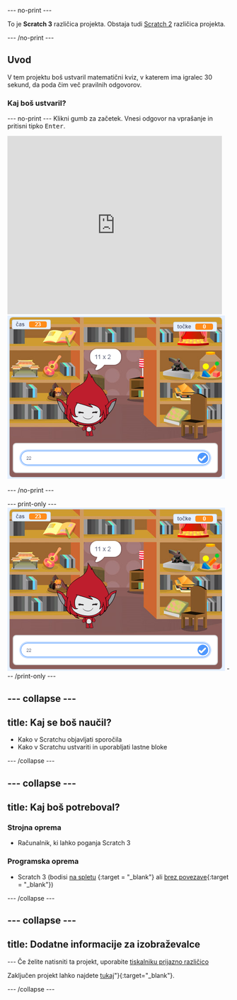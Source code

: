 \--- no-print \---

To je **Scratch 3** različica projekta. Obstaja tudi [Scratch 2](https://projects.raspberrypi.org/en/projects/brain-game-scratch2) različica projekta.

\--- /no-print \---

## Uvod

V tem projektu boš ustvaril matematični kviz, v katerem ima igralec 30 sekund, da poda čim več pravilnih odgovorov.

### Kaj boš ustvaril?

\--- no-print \--- Klikni gumb za začetek. Vnesi odgovor na vprašanje in pritisni tipko <kbd>Enter</kbd>.

<div class="scratch-preview">
  <iframe allowtransparency="true" width="485" height="402" src="https://scratch.mit.edu/projects/embed/250234955/?autostart=false" frameborder="0" scrolling="no"></iframe>
  <img src="images/brain-final.png">
</div>

\--- /no-print \---

\--- print-only \--- ![Brain Game](images/brain-final.png) \--- /print-only \---

## \--- collapse \---

## title: Kaj se boš naučil?

+ Kako v Scratchu objavljati sporočila
+ Kako v Scratchu ustvariti in uporabljati lastne bloke

\--- /collapse \---

## \--- collapse \---

## title: Kaj boš potreboval?

### Strojna oprema

+ Računalnik, ki lahko poganja Scratch 3

### Programska oprema

+ Scratch 3 (bodisi [na spletu](http://rpf.io/scratchon) {:target = "_blank"} ali [brez povezave](http://rpf.io/scratchoff){:target = "_blank"})

\--- /collapse \---

## \--- collapse \---

## title: Dodatne informacije za izobraževalce

\--- Če želite natisniti ta projekt, uporabite [tiskalniku prijazno različico](https://projects.raspberrypi.org/en/projects/brain-game/print)

Zaključen projekt lahko najdete [tukaj](http://rpf.io/p/en/brain-game-get)"}{:target="_blank"}.

\--- /collapse \---